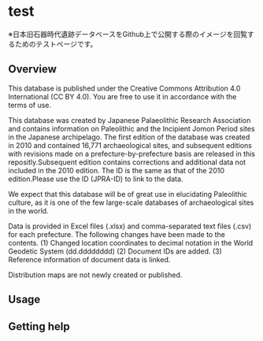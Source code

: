 # test
※日本旧石器時代遺跡データベースをGithub上で公開する際のイメージを回覧するためのテストページです。

## Overview
This database is published under the Creative Commons Attribution 4.0 International (CC BY 4.0). 
You are free to use it in accordance with the terms of use.

This database was created by Japanese Palaeolithic Research Association and contains information on Paleolithic and the Incipient Jomon Period sites in the Japanese archipelago.
The first edition of the database was created in 2010 and contained 16,771 archaeological sites, and subsequent editions with revisions made on a prefecture-by-prefecture basis are released in this repositly.Subsequent edition contains corrections and additional data not included in the 2010 edition. The ID is the same as that of the 2010 edition.Please use the ID (JPRA-ID) to link to the data.

We expect that this database will be of great use in elucidating Paleolithic culture, as it is one of the few large-scale databases of archaeological sites in the world.

Data is provided in Excel files (.xlsx) and comma-separated text files (.csv) for each prefecture.
The following changes have been made to the contents.
(1) Changed location coordinates to decimal notation in the World Geodetic System (dd.dddddddd)
(2) Document IDs are added.
(3) Reference information of document data is linked.

Distribution maps are not newly created or published.

## Usage


## Getting help

